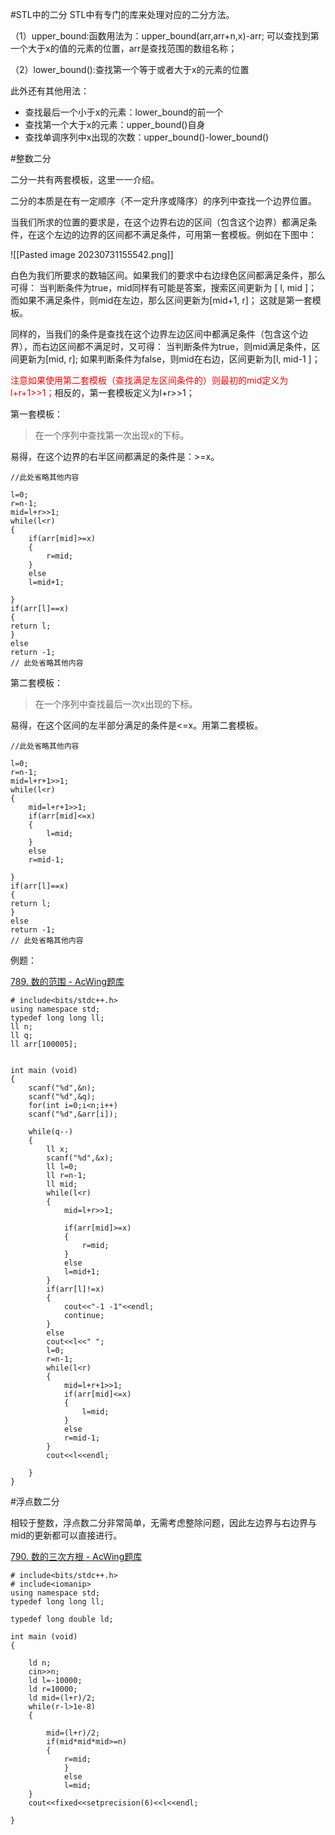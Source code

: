 #STL中的二分
STL中有专门的库来处理对应的二分方法。

（1）upper_bound:函数用法为：upper_bound(arr,arr+n,x)-arr;
可以查找到第一个大于x的值的元素的位置，arr是查找范围的数组名称；

（2）lower_bound():查找第一个等于或者大于x的元素的位置

此外还有其他用法：
+ 查找最后一个小于x的元素：lower_bound的前一个
+ 查找第一个大于x的元素：upper_bound()自身
+ 查找单调序列中x出现的次数：upper_bound()-lower_bound()

#整数二分

二分一共有两套模板，这里一一介绍。

二分的本质是在有一定顺序（不一定升序或降序）的序列中查找一个边界位置。

当我们所求的位置的要求是，在这个边界右边的区间（包含这个边界）都满足条件，在这个左边的边界的区间都不满足条件，可用第一套模板。例如在下图中：

![[Pasted image 20230731155542.png]]

白色为我们所要求的数轴区间。如果我们的要求中右边绿色区间都满足条件，那么可得：
当判断条件为true，mid同样有可能是答案，搜索区间更新为 [ l, mid  ]；
而如果不满足条件，则mid在左边，那么区间更新为[mid+1,  r]；
这就是第一套模板。

同样的，当我们的条件是查找在这个边界左边区间中都满足条件（包含这个边界），而右边区间都不满足时，又可得：
当判断条件为true，则mid满足条件，区间更新为[mid,  r];
如果判断条件为false，则mid在右边，区间更新为[l, mid-1 ]；

<font color=red>注意如果使用第二套模板（查找满足左区间条件的）则最初的mid定义为l+r+1>>1；</font>相反的，第一套模板定义为l+r>>1；

第一套模板：

>在一个序列中查找第一次出现x的下标。

易得，在这个边界的右半区间都满足的条件是：>=x。

```
//此处省略其他内容

l=0;
r=n-1;
mid=l+r>>1;
while(l<r)
{
	if(arr[mid]>=x)
	{
		r=mid;
	}
	else 
	l=mid+1;

}
if(arr[l]==x)
{
return l;
}
else
return -1;
// 此处省略其他内容
```

第二套模板：

>在一个序列中查找最后一次x出现的下标。

易得，在这个区间的左半部分满足的条件是<=x。用第二套模板。

```
//此处省略其他内容

l=0;
r=n-1;
mid=l+r+1>>1;
while(l<r)
{
	mid=l+r+1>>1;
	if(arr[mid]<=x)
	{
		l=mid;
	}
	else 
	r=mid-1;

}
if(arr[l]==x)
{
return l;
}
else
return -1;
// 此处省略其他内容

```

例题：

[789. 数的范围 - AcWing题库](https://www.acwing.com/problem/content/791/)

```
# include<bits/stdc++.h>
using namespace std;
typedef long long ll;
ll n;
ll q;
ll arr[100005];


int main (void)
{
	scanf("%d",&n);
	scanf("%d",&q);
	for(int i=0;i<n;i++)
	scanf("%d",&arr[i]);
	
	while(q--)
	{
		ll x;
		scanf("%d",&x);
		ll l=0;
		ll r=n-1;
		ll mid;
		while(l<r)
		{
			mid=l+r>>1;
			
			if(arr[mid]>=x)
			{
				r=mid;
			}
			else 
			l=mid+1;
		}
		if(arr[l]!=x)
		{
			cout<<"-1 -1"<<endl;
			continue;
		}
		else
		cout<<l<<" ";
		l=0;
		r=n-1;
		while(l<r)
		{
			mid=l+r+1>>1;
			if(arr[mid]<=x)
			{
				l=mid;
			}
			else
			r=mid-1;
		}
		cout<<l<<endl;
		
	}		
}

```

#浮点数二分

相较于整数，浮点数二分非常简单，无需考虑整除问题，因此左边界与右边界与mid的更新都可以直接进行。

[790. 数的三次方根 - AcWing题库](https://www.acwing.com/problem/content/792/)

```
# include<bits/stdc++.h>
# include<iomanip>
using namespace std;
typedef long long ll;

typedef long double ld;

int main (void)
{
		
	ld n;
	cin>>n;
	ld l=-10000;
	ld r=10000;
	ld mid=(l+r)/2;
	while(r-l>1e-8)
	{
	
		mid=(l+r)/2;
		if(mid*mid*mid>=n)
		{
			r=mid;
			}	
			else
			l=mid;
	}	
	cout<<fixed<<setprecision(6)<<l<<endl;
	
} 

```

